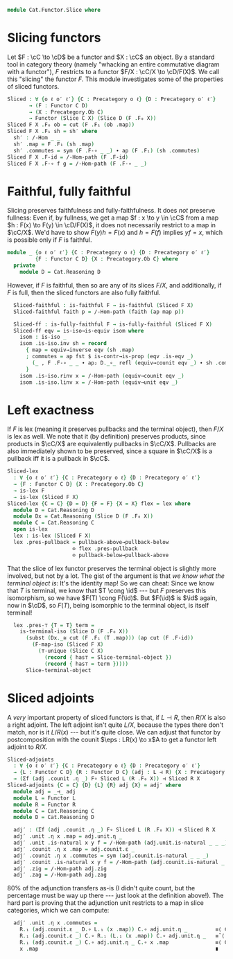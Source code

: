 <!--
```agda
open import Cat.Diagram.Limit.Finite
open import Cat.Diagram.Terminal
open import Cat.Functor.Pullback
open import Cat.Functor.Adjoint
open import Cat.Instances.Slice
open import Cat.Functor.Properties
open import Cat.Functor.Base
open import Cat.Prelude

import Cat.Reasoning
```
-->

```agda
module Cat.Functor.Slice where
```

# Slicing functors

Let $F : \cC \to \cD$ be a functor and $X : \cC$ an object. By
a standard tool in category theory (namely "whacking an entire
commutative diagram with a functor"), $F$ restricts to a functor $F/X :
\cC/X \to \cD/F(X)$. We call this "slicing" the functor $F$. This
module investigates some of the properties of sliced functors.

<!--
```agda
open Functor
open /-Obj
open /-Hom
open _=>_
open _⊣_
```
-->

```agda
Sliced : ∀ {o ℓ o′ ℓ′} {C : Precategory o ℓ} {D : Precategory o′ ℓ′}
       → (F : Functor C D)
       → (X : Precategory.Ob C)
       → Functor (Slice C X) (Slice D (F .F₀ X))
Sliced F X .F₀ ob = cut (F .F₁ (ob .map))
Sliced F X .F₁ sh = sh′ where
  sh′ : /-Hom _ _
  sh′ .map = F .F₁ (sh .map)
  sh′ .commutes = sym (F .F-∘ _ _) ∙ ap (F .F₁) (sh .commutes)
Sliced F X .F-id = /-Hom-path (F .F-id)
Sliced F X .F-∘ f g = /-Hom-path (F .F-∘ _ _)
```

# Faithful, fully faithful

Slicing preserves faithfulness and fully-faithfulness. It does _not_
preserve fullness: Even if, by fullness, we get a map $f : x \to y \in
\cC$ from a map $h : F(x) \to F(y) \in \cD/F(X)$, it does not
necessarily restrict to a map in $\cC/X$. We'd have to show
$F(y)h=F(x)$ and $h=F(f)$ implies $yf=x$, which is possible only if $F$
is faithful.

```agda
module _ {o ℓ o′ ℓ′} {C : Precategory o ℓ} {D : Precategory o′ ℓ′}
         {F : Functor C D} {X : Precategory.Ob C} where
  private
    module D = Cat.Reasoning D
```

However, if $F$ is faithful, then so are any of its slices $F/X$, and
additionally, if $F$ is full, then the sliced functors are also fully
faithful.

```agda
  Sliced-faithful : is-faithful F → is-faithful (Sliced F X)
  Sliced-faithful faith p = /-Hom-path (faith (ap map p))

  Sliced-ff : is-fully-faithful F → is-fully-faithful (Sliced F X)
  Sliced-ff eqv = is-iso→is-equiv isom where
    isom : is-iso _
    isom .is-iso.inv sh = record
      { map = equiv→inverse eqv (sh .map)
      ; commutes = ap fst $ is-contr→is-prop (eqv .is-eqv _)
        (_ , F .F-∘ _ _ ∙ ap₂ D._∘_ refl (equiv→counit eqv _) ∙ sh .commutes) (_ , refl)
      }
    isom .is-iso.rinv x = /-Hom-path (equiv→counit eqv _)
    isom .is-iso.linv x = /-Hom-path (equiv→unit eqv _)
```

# Left exactness

If $F$ is lex (meaning it preserves pullbacks and the terminal object),
then $F/X$ is lex as well. We note that it (by definition) preserves
products, since products in $\cC/X$ are equivalently pullbacks in
$\cC/X$. Pullbacks are also immediately shown to be preserved, since
a square in $\cC/X$ is a pullback iff it is a pullback in $\cC$.

```agda
Sliced-lex
  : ∀ {o ℓ o′ ℓ′} {C : Precategory o ℓ} {D : Precategory o′ ℓ′}
  → {F : Functor C D} {X : Precategory.Ob C}
  → is-lex F
  → is-lex (Sliced F X)
Sliced-lex {C = C} {D = D} {F = F} {X = X} flex = lex where
  module D = Cat.Reasoning D
  module Dx = Cat.Reasoning (Slice D (F .F₀ X))
  module C = Cat.Reasoning C
  open is-lex
  lex : is-lex (Sliced F X)
  lex .pres-pullback = pullback-above→pullback-below
                     ⊙ flex .pres-pullback
                     ⊙ pullback-below→pullback-above
```

That the slice of lex functor preserves the terminal object is slightly
more involved, but not by a lot. The gist of the argument is that _we
know what the terminal object is_: It's the identity map! So we can
cheat: Since we know that $T$ is terminal, we know that $T \cong
\id$ --- but $F$ preserves this isomorphism, so we have $F(T) \cong
F(\id)$. But $F(\id)$ is $\id$ again, now in $\cD$, so
$F(T)$, being isomorphic to the terminal object, is itself terminal!

```agda
  lex .pres-⊤ {T = T} term =
    is-terminal-iso (Slice D (F .F₀ X))
      (subst (Dx._≅ cut (F .F₁ (T .map))) (ap cut (F .F-id))
        (F-map-iso (Sliced F X)
          (⊤-unique (Slice C X)
            (record { has⊤ = Slice-terminal-object })
            (record { has⊤ = term }))))
      Slice-terminal-object
```

# Sliced adjoints

A _very_ important property of sliced functors is that, if $L \dashv R$,
then $R/X$ is also a right adjoint. The left adjoint isn't quite $L/X$,
because the types there don't match, nor is it $L/R(x)$ --- but it's
quite close. We can adjust that functor by postcomposition with the
counit $\eps : LR(x) \to x$A to get a functor left adjoint to $R/X$.

```agda
Sliced-adjoints
  : ∀ {o ℓ o′ ℓ′} {C : Precategory o ℓ} {D : Precategory o′ ℓ′}
  → {L : Functor C D} {R : Functor D C} (adj : L ⊣ R) {X : Precategory.Ob D}
  → (Σf (adj .counit .η _) F∘ Sliced L (R .F₀ X)) ⊣ Sliced R X
Sliced-adjoints {C = C} {D} {L} {R} adj {X} = adj′ where
  module adj = _⊣_ adj
  module L = Functor L
  module R = Functor R
  module C = Cat.Reasoning C
  module D = Cat.Reasoning D

  adj′ : (Σf (adj .counit .η _) F∘ Sliced L (R .F₀ X)) ⊣ Sliced R X
  adj′ .unit .η x .map = adj.unit.η _
  adj′ .unit .is-natural x y f = /-Hom-path (adj.unit.is-natural _ _ _)
  adj′ .counit .η x .map = adj.counit.ε _
  adj′ .counit .η x .commutes = sym (adj.counit.is-natural _ _ _)
  adj′ .counit .is-natural x y f = /-Hom-path (adj.counit.is-natural _ _ _)
  adj′ .zig = /-Hom-path adj.zig
  adj′ .zag = /-Hom-path adj.zag
```

80% of the adjunction transfers as-is (I didn't quite count, but the
percentage must be way up there --- just look at the definition above!).
The hard part is proving that the adjunction unit restricts to a map in
slice categories, which we can compute:

```agda
  adj′ .unit .η x .commutes =
    R.₁ (adj.counit.ε _ D.∘ L.₁ (x .map)) C.∘ adj.unit.η _         ≡⟨ C.pushl (R.F-∘ _ _) ⟩
    R.₁ (adj.counit.ε _) C.∘ R.₁ (L.₁ (x .map)) C.∘ adj.unit.η _   ≡˘⟨ ap (R.₁ _ C.∘_) (adj.unit.is-natural _ _ _) ⟩
    R.₁ (adj.counit.ε _) C.∘ adj.unit.η _ C.∘ x .map               ≡⟨ C.cancell adj.zag ⟩
    x .map                                                         ∎
```
